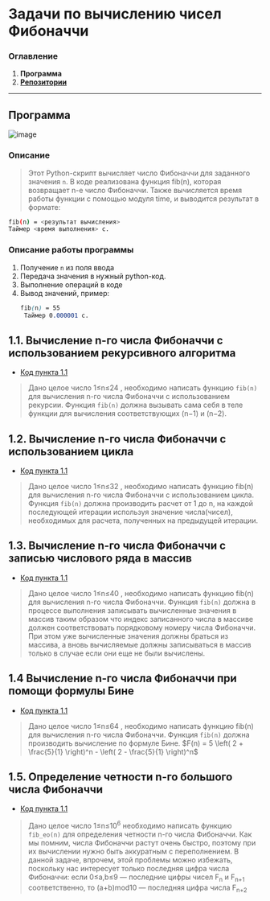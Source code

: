 # Задачи по вычислению чисел Фибоначчи

### Оглавление
1. **Программа**
2. [**Репозитории**](https://github.com/ColinsBlares/algorithms_practicum/edit/main/README.md#11-вычисление-n-го-числа-фибоначчи-с-использованием-рекурсивного-алгоритма)

----

## Программа
![image](https://github.com/user-attachments/assets/4f2eac4a-3568-4033-bece-f31d522a38a6)

### Описание
> Этот Python-скрипт вычисляет число Фибоначчи для заданного значения `n`. В коде реализована функция fib(n), которая возвращает n-е число Фибоначчи. Также вычисляется время работы функции с помощью модуля time, и выводится результат в формате:
```bash
fib(n) = <результат вычисления>
Таймер <время выполнения> c.
```
### Описание работы программы
1. Получение `n` из поля ввода
2. Передача значения в нужный python-код.
3. Выполнение операций в коде
4. Вывод значений, пример:
   ```scss
   fib(n) = 55
    Таймер 0.000001 c.
    ```


## 1.1. Вычисление n-го числа Фибоначчи с использованием рекурсивного алгоритма

- [Код пункта 1.1](https://github.com/ColinsBlares/algorithms_practicum/blob/fib_recursive/fib_recursive.py)
> Дано целое число 1≤n≤24 , необходимо написать функцию `fib(n)` для вычисления n-го числа Фибоначчи с использованием рекурсии. Функция `fib(n)` должна вызывать сама себя в теле функции для вычисления соответствующих (n−1) и (n−2).

## 1.2. Вычисление n-го числа Фибоначчи с использованием цикла

- [Код пункта 1.1](https://github.com/ColinsBlares/algorithms_practicum/blob/fib_recursive/fib_loop.py)
> Дано целое число 1≤n≤32 , необходимо написать функцию fib(n) для вычисления n-го числа Фибоначчи с использованием цикла. Функция `fib(n)` должна производить расчет от 1 до n, на каждой последующей итерации используя значение числа(чисел), необходимых для расчета, полученных на предыдущей итерации.

## 1.3. Вычисление n-го числа Фибоначчи с записью числового ряда в массив

- [Код пункта 1.1](https://github.com/ColinsBlares/algorithms_practicum/blob/fib_recursive/fib_array.py)
> Дано целое число 1≤n≤40 , необходимо написать функцию fib(n) для вычисления n-го числа Фибоначчи. Функция `fib(n)` должна в процессе выполнения записывать вычисленные значения в массив таким образом что индекс записанного числа в массиве должен соответствовать порядковому номеру числа Фибоначчи. При этом уже вычисленные значения должны браться из массива, а вновь вычисляемые должны записываться в массив только в случае если они еще не были вычислены.

## 1.4 Вычисление n-го числа Фибоначчи при помощи формулы Бине
- [Код пункта 1.1](https://github.com/ColinsBlares/algorithms_practicum/blob/fib_recursive/fib_binet.py)
> Дано целое число 1≤n≤64 , необходимо написать функцию fib(n) для вычисления n-го числа Фибоначчи. Функция `fib(n)` должна производить вычисление по формуле Бине.
> $F(n) = 5 \left( 2 + \frac{5}{1} \right)^n - \left( 2 - \frac{5}{1} \right)^n$


## 1.5. Определение четности n-го большого числа Фибоначчи

- [Код пункта 1.1](https://github.com/ColinsBlares/algorithms_practicum/blob/fib_recursive/fib_big_even_odd.py)
> Дано целое число 1≤n≤10<sup>6</sup> необходимо написать функцию `fib_eo(n)` для определения четности n-го числа Фибоначчи.
> Как мы помним, числа Фибоначчи растут очень быстро, поэтому при их вычислении нужно быть аккуратным с переполнением. В данной задаче, впрочем, этой проблемы можно избежать, поскольку нас интересует только последняя цифра числа Фибоначчи: если 0≤a,b≤9 — последние цифры чисел F<sub>n</sub> и F<sub>n+1</sub> соответственно, то (a+b)mod10 — последняя цифра числа F<sub>n+2</sub>


 
